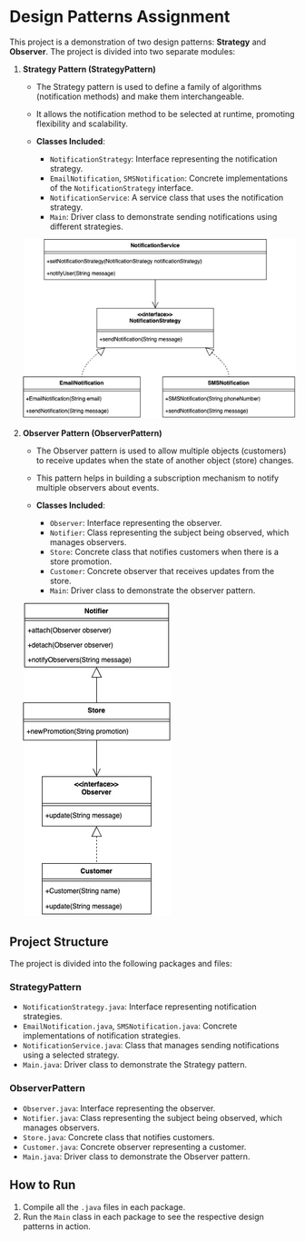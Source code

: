 # Design Patterns Assignment

This project is a demonstration of two design patterns: **Strategy** and **Observer**. The project is divided into two separate modules:

1. **Strategy Pattern (StrategyPattern)**
   - The Strategy pattern is used to define a family of algorithms (notification methods) and make them interchangeable.
   - It allows the notification method to be selected at runtime, promoting flexibility and scalability.

   - **Classes Included**:
     - `NotificationStrategy`: Interface representing the notification strategy.
     - `EmailNotification`, `SMSNotification`: Concrete implementations of the `NotificationStrategy` interface.
     - `NotificationService`: A service class that uses the notification strategy.
     - `Main`: Driver class to demonstrate sending notifications using different strategies.

   ![Strategy Pattern Class Diagram](StrategyPattern/StrategyDiagram.jpg)

2. **Observer Pattern (ObserverPattern)**
   - The Observer pattern is used to allow multiple objects (customers) to receive updates when the state of another object (store) changes.
   - This pattern helps in building a subscription mechanism to notify multiple observers about events.

   - **Classes Included**:
     - `Observer`: Interface representing the observer.
     - `Notifier`: Class representing the subject being observed, which manages observers.
     - `Store`: Concrete class that notifies customers when there is a store promotion.
     - `Customer`: Concrete observer that receives updates from the store.
     - `Main`: Driver class to demonstrate the observer pattern.

   ![Observer Pattern Class Diagram](ObserverPattern/ObserverDiagram.jpg)

## Project Structure
The project is divided into the following packages and files:

### StrategyPattern
- `NotificationStrategy.java`: Interface representing notification strategies.
- `EmailNotification.java`, `SMSNotification.java`: Concrete implementations of notification strategies.
- `NotificationService.java`: Class that manages sending notifications using a selected strategy.
- `Main.java`: Driver class to demonstrate the Strategy pattern.

### ObserverPattern
- `Observer.java`: Interface representing the observer.
- `Notifier.java`: Class representing the subject being observed, which manages observers.
- `Store.java`: Concrete class that notifies customers.
- `Customer.java`: Concrete observer representing a customer.
- `Main.java`: Driver class to demonstrate the Observer pattern.

## How to Run
1. Compile all the `.java` files in each package.
2. Run the `Main` class in each package to see the respective design patterns in action.
